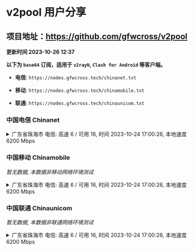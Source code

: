 # v2pool 用户分享
## 项目地址：<https://github.com/gfwcross/v2pool>
**更新时间 2023-10-26 12:37**


**以下为 `base64` 订阅，适用于 `v2rayN`, `Clash for Android` 等客户端。**

- **电信**: `https://nodes.gfwcross.tech/chinanet.txt`

- **移动**: `https://nodes.gfwcross.tech/chinamobile.txt`

- **联通**: `https://nodes.gfwcross.tech/chinaunicom.txt`


### 中国电信 Chinanet
<details><summary>广东省珠海市 电信: 高速 6 / 可用 16, 时间 2023-10-24 17:00:26, 本地速度 6200 Mbps</summary><p>可用节点订阅：https://transfer.sh/bvbtLxRN1F/running.txt<br>高速节点订阅：https://transfer.sh/gy5EBdoaYl/good.txt<br>低延迟节点订阅：https://transfer.sh/vYAnIXxlXS/low_delay.txt</p></details>
<p></p>

### 中国移动 Chinamobile
<i>暂无数据, 本数据非移动网络环境测试</i>
<details><summary>广东省珠海市 电信: 高速 6 / 可用 16, 时间 2023-10-24 17:00:26, 本地速度 6200 Mbps</summary><p>可用节点订阅：https://transfer.sh/bvbtLxRN1F/running.txt<br>高速节点订阅：https://transfer.sh/gy5EBdoaYl/good.txt<br>低延迟节点订阅：https://transfer.sh/vYAnIXxlXS/low_delay.txt</p></details>
<p></p>

### 中国联通 Chinaunicom
<i>暂无数据, 本数据非联通网络环境测试</i>
<details><summary>广东省珠海市 电信: 高速 6 / 可用 16, 时间 2023-10-24 17:00:26, 本地速度 6200 Mbps</summary><p>可用节点订阅：https://transfer.sh/bvbtLxRN1F/running.txt<br>高速节点订阅：https://transfer.sh/gy5EBdoaYl/good.txt<br>低延迟节点订阅：https://transfer.sh/vYAnIXxlXS/low_delay.txt</p></details>
<p></p>